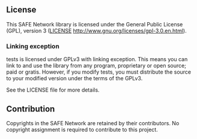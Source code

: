 ## License

This SAFE Network library is licensed under the General Public License (GPL), version 3 ([LICENSE](LICENSE) http://www.gnu.org/licenses/gpl-3.0.en.html).

### Linking exception

tests is licensed under GPLv3 with linking exception. This means you can link to and use the library from any program, proprietary or open source; paid or gratis. However, if you modify tests, you must distribute the source to your modified version under the terms of the GPLv3.

See the LICENSE file for more details.

## Contribution

Copyrights in the SAFE Network are retained by their contributors. No copyright assignment is required to contribute to this project.